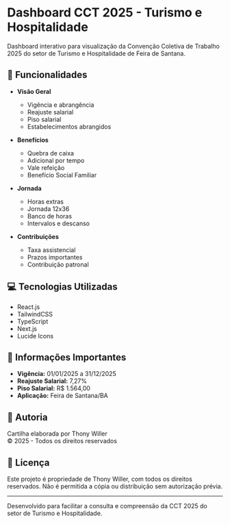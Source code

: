 # Dashboard CCT 2025 - Turismo e Hospitalidade

Dashboard interativo para visualização da Convenção Coletiva de Trabalho 2025 do setor de Turismo e Hospitalidade de Feira de Santana.

## 🌟 Funcionalidades

- **Visão Geral**
  - Vigência e abrangência
  - Reajuste salarial
  - Piso salarial
  - Estabelecimentos abrangidos

- **Benefícios**
  - Quebra de caixa
  - Adicional por tempo
  - Vale refeição
  - Benefício Social Familiar

- **Jornada**
  - Horas extras
  - Jornada 12x36
  - Banco de horas
  - Intervalos e descanso

- **Contribuições**
  - Taxa assistencial
  - Prazos importantes
  - Contribuição patronal

## 💻 Tecnologias Utilizadas

- React.js
- TailwindCSS
- TypeScript
- Next.js
- Lucide Icons

## 📌 Informações Importantes

- **Vigência:** 01/01/2025 a 31/12/2025
- **Reajuste Salarial:** 7,27%
- **Piso Salarial:** R$ 1.564,00
- **Aplicação:** Feira de Santana/BA

## 👥 Autoria

Cartilha elaborada por Thony Willer  
© 2025 - Todos os direitos reservados

## 📄 Licença

Este projeto é propriedade de Thony Willer, com todos os direitos reservados.
Não é permitida a cópia ou distribuição sem autorização prévia.

---

Desenvolvido para facilitar a consulta e compreensão da CCT 2025 do setor de Turismo e Hospitalidade.
